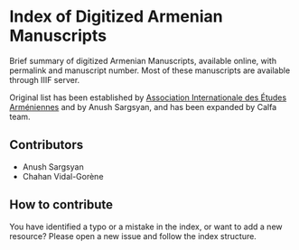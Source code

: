 # Index of Digitized Armenian Manuscripts

Brief summary of digitized Armenian Manuscripts, available online, with permalink and manuscript number. Most of these manuscripts are available through IIIF server.

Original list has been established by [Association Internationale des Études Arméniennes](https://sites.uclouvain.be/aiea/wp-content/uploads/2014/03/AIEA_Newsletter_54-compressed.pdf) and by Anush Sargsyan, and has been expanded by Calfa team.

## Contributors

* Anush Sargsyan
* Chahan Vidal-Gorène

## How to contribute

You have identified a typo or a mistake in the index, or want to add a new resource? Please open a new issue and follow the index structure.